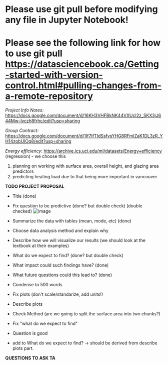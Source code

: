 # Please use git pull before modifying any file in Jupyter Notebook!
# Please see the following link for how to use git pull https://datasciencebook.ca/Getting-started-with-version-control.html#pulling-changes-from-a-remote-repository

*Project Info Notes:* https://docs.google.com/document/d/16KH3VHFBkNK44VXUcl2z_SKX3jJ644Mw-Ivczh8frhc/edit?usp=sharing

*Group Contract:* https://docs.google.com/document/d/1If7IfTIdSsfvsYHG8RFmIZaK1DL3zR_YH14zobUIOq8/edit?usp=sharing

*Energy efficiency*:   https://archive.ics.uci.edu/ml/datasets/Energy+efficiency (regression) - we choose this
1. planning on working with surface area, overall height, and glazing area predictors
1. predicting heating load due to that being more important in vancouver 

**TODO PROJECT PROPOSAL**
- Title (done)
- Fix question to be predictive (done? but double check) (double checked)
![image](https://user-images.githubusercontent.com/81063080/222863547-f8662965-dca9-41eb-8a72-f800cfed5e5b.png)
- Summarize the data with tables (mean, mode, etc) (done)
- Choose data analysis method and explain why
- Describe how we will visualize our results (we should look at the textbook at their examples)
- What do we expect to find? (done? but double check)
- What impact could such findings have? (done)
- What future questions could this lead to? (done)
- Condense to 500 words

- Fix plots (don't scale/standarize, add units!)
- Describe plots
- Check Method (are we going to split the surface area into two chunks?)
- Fix "what do we expect to find"
- Question is good
- add to What do we expect to find? -> should be derived from describe plots part.

**QUESTIONS TO ASK TA**

